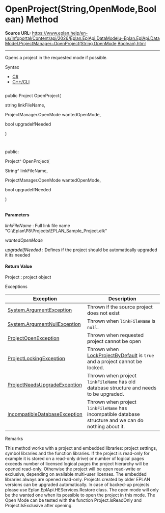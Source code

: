 # OpenProject(String,OpenMode,Boolean) Method

**Source URL:** https://www.eplan.help/en-us/Infoportal/Content/api/2026/Eplan.EplApi.DataModelu~Eplan.EplApi.DataModel.ProjectManager~OpenProject(String,OpenMode,Boolean).html

---

Opens a project in the requested mode if possible.

Syntax

- [C#](#i-syntax-CS)
- [C++/CLI](#i-syntax-CPP2005)

```
```
public Project OpenProject( 

   string linkFileName,

   ProjectManager.OpenMode wantedOpenMode,

   bool upgradeIfNeeded

)
```
```

```
```
public:

Project^ OpenProject( 

   String^ linkFileName,

   ProjectManager.OpenMode wantedOpenMode,

   bool upgradeIfNeeded

)
```
```

#### Parameters

*linkFileName*
:   Full link file name "C:\\Eplan\\P8\\Projects\\EPLAN\_Sample\_Project.elk"

*wantedOpenMode*


*upgradeIfNeeded*
:   Defines if the project should be automatically upgraded it its needed

#### Return Value

Project : project object

Exceptions

| Exception | Description |
| --- | --- |
| [System.ArgumentException](#) | Thrown if the source project does not exist |
| [System.ArgumentNullException](#) | Thrown when `linkFileName` is `null`. |
| [ProjectOpenException](Eplan.EplApi.DataModelu~Eplan.EplApi.DataModel.ProjectOpenException.html) | Thrown when requested project cannot be open |
| [ProjectLockingException](Eplan.EplApi.DataModelu~Eplan.EplApi.DataModel.ProjectLockingException.html) | Thrown when [LockProjectByDefault](Eplan.EplApi.DataModelu~Eplan.EplApi.DataModel.ProjectManager~LockProjectByDefault.html) is `true` and a project cannot be locked. |
| [ProjectNeedsUpgradeException](Eplan.EplApi.DataModelu~Eplan.EplApi.DataModel.ProjectNeedsUpgradeException.html) | Thrown when project  `linkFileName`  has old database structure and needs to be upgraded. |
| [IncompatibleDatabaseException](Eplan.EplApi.DataModelu~Eplan.EplApi.DataModel.IncompatibleDatabaseException.html) | Thrown when project  `linkFileName`  has incompatible database structure and we can do nothing about it. |

Remarks

This method works with a project and embedded libraries: project settings, symbol libraries and the function libraries. If the project is read-only for example it is stored on a read-only drive) or number of logical pages exceeds number of licensed logical pages the project hierarchy will be opened read-only. Otherwise the project will be open read-write or exclusive, depending on available multi-user licenses. The embedded libraries always are opened read-only. Projects created by older EPLAN versions can be upgraded automatically. In case of backed-up projects please use Eplan.EplApi.HEServices.Restore class. The open mode will only be the wanted one when its possible to open the project in this mode. The Open Mode can be tested with the function Project.IsReadOnly and Project.IsExclusive after opening.
